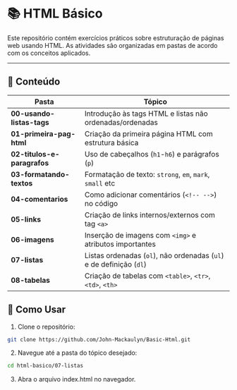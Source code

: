 # 📚 HTML Básico

Este repositório contém exercícios práticos sobre estruturação de páginas web usando HTML. As atividades são organizadas em pastas de acordo com os conceitos aplicados.

---

## 📌 Conteúdo

| Pasta | Tópico |
|--------------------------------|--------------------------------------|
| **00-usando-listas-tags** | Introdução às tags HTML e listas não ordenadas/ordenadas |
| **01-primeira-pag-html** | Criação da primeira página HTML com estrutura básica |
| **02-titulos-e-paragrafos** | Uso de cabeçalhos (`h1`-`h6`) e parágrafos (`p`) |
| **03-formatando-textos** | Formatação de texto: `strong`, `em`, `mark`, `small` etc |
| **04-comentarios** | Como adicionar comentários (`<!-- -->`) no código |
| **05-links** | Criação de links internos/externos com tag `<a>` |
| **06-imagens** | Inserção de imagens com `<img>` e atributos importantes |
| **07-listas** | Listas ordenadas (`ol`), não ordenadas (`ul`) e de definição (`dl`) |
| **08-tabelas** | Criação de tabelas com `<table>`, `<tr>`, `<td>`, `<th>` |

## 🚀 Como Usar

1. Clone o repositório:
```bash
git clone https://github.com/John-Mackaulyn/Basic-Html.git
```
2. Navegue até a pasta do tópico desejado:

```bash
cd html-basico/07-listas
```

3. Abra o arquivo index.html no navegador.